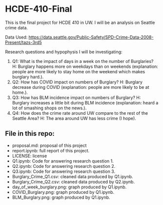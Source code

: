 # HCDE-410-Final

This is the final project for HCDE 410 in UW. I will be an analysis on Seattle crime data.

Data Used: https://data.seattle.gov/Public-Safety/SPD-Crime-Data-2008-Present/tazs-3rd5

Research questions and hypophysis I will be investigating:

1) Q1: What is the impact of days in a week on the number of Burglaries?
   H: Burglary happens more on weekdays than on weekends (explanation: people are more likely to stay home on the weekend which makes burglary hard.).
2) Q2: How has COVID impact on numbers of Burglary?
   H: Burglary decrease during COVID (explanation: people are more likely to be at home.).
3) Q3: How has BLM incidence impact on numbers of Burglary?
   H: Burglary increases a little bit during BLM incidence (explanation: heard a lot of smashing shops on the news.).
4) Q4: How does the crime rate around UW compare to the rest of the Seattle Area?
   H: The area around UW has less crime (I hope).
   
## File in this repo:
- proposal.md: proposal of this project
- report.ipynb: full report of this project.
- LICENSE: license
- Q1.ipynb: Code for answering research question 1.
- Q2.ipynb: Code for answering research question 2.
- Q3.ipynb: Code for answering research question 3.
- Burglary_Crime_Q1.csv: cleaned data produced by Q1.ipynb.
- Burglary_Crime_Q2.csv: cleaned data produced by Q2.ipynb.
- day_of_week_burglary.png: graph produced by Q1.ipynb.
- COVID_Burglary.png: graph produced by Q1.ipynb.
- BLM_Burglary.png: graph produced by Q1.ipynb.
